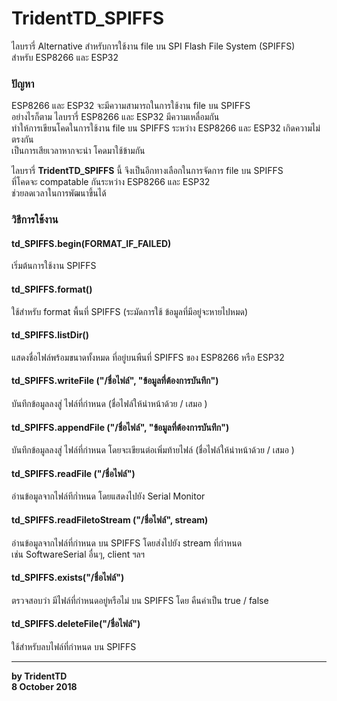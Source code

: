 # TridentTD_SPIFFS

ไลบรารี่ Alternative สำหรับการใช้งาน file บน SPI Flash File System (SPIFFS)   
สำหรับ ESP8266 และ ESP32  

### ปัญหา
ESP8266 และ ESP32 จะมีความสามารถในการใช้งาน file บน SPIFFS  
อย่างไรก็ตาม ไลบรารี่ ESP8266 และ ESP32 มีความเหลื่อมกัน  
ทำให้การเขียนโคดในการใช้งาน file บน SPIFFS ระหว่าง ESP8266 และ ESP32 เกิดความไม่ตรงกัน  
เป็นการเสียเวลาหากจะนำ โคดมาใช้ข้ามกัน  
  
ไลบรารี่ __TridentTD_SPIFFS__ นี้ จึงเป็นอีกทางเลือกในการจัดการ file บน SPIFFS  
ที่โคดจะ compatable กันระหว่าง ESP8266 และ ESP32  
ช่วยลดเวลาในการพัฒนาขึ้นได้

### วิธีการใช้งาน  

#### td_SPIFFS.begin(FORMAT_IF_FAILED)

เริ่มต้นการใช้งาน SPIFFS

#### td_SPIFFS.format()

ใช้สำหรับ format พื้นที่ SPIFFS (ระมัดการใช้ ข้อมูลที่มีอยู่จะหายไปหมด)

#### td_SPIFFS.listDir()

แสดงชื่อไฟล์พร้อมขนาดทั้งหมด ที่อยู่บนพืนที่ SPIFFS ของ ESP8266 หรือ ESP32

#### td_SPIFFS.writeFile ("/ชื่อไฟล์", "ข้อมูลที่ต้องการบันทึก")

บันทึกข้อมูลลงสู่ ไฟล์ที่กำหนด  (ชื่อไฟล์ให้นำหน้าด้วย / เสมอ )

#### td_SPIFFS.appendFile ("/ชื่อไฟล์", "ข้อมูลที่ต้องการบันทึก")

บันทึกข้อมูลลงสู่ ไฟล์ที่กำหนด โดยจะเขียนต่อเพิ่มท้ายไฟล์  (ชื่อไฟล์ให้นำหน้าด้วย / เสมอ )

#### td_SPIFFS.readFile  ("/ชื่อไฟล์")

อ่านข้อมูลจากไฟล์ทีก่ำหนด โดยแสดงไปยัง Serial Monitor

#### td_SPIFFS.readFiletoStream  ("/ชื่อไฟล์", stream)

อ่านข้อมูลจากไฟล์ที่กำหนด บน SPIFFS โดยส่งไปยัง stream ที่กำหนด  
เช่น SoftwareSerial อื่นๆ, client ฯลฯ

#### td_SPIFFS.exists("/ชื่อไฟล์")

ตรวจสอบว่า มีไฟล์ที่กำหนดอยู่หรือไม่ บน SPIFFS โดย คืนค่าเป็น true / false

#### td_SPIFFS.deleteFile("/ชื่อไฟล์")

ใช้สำหรับลบไฟล์ที่กำหนด บน SPIFFS
  
  
---
  
__by TridentTD__  
__8 October 2018__
  
